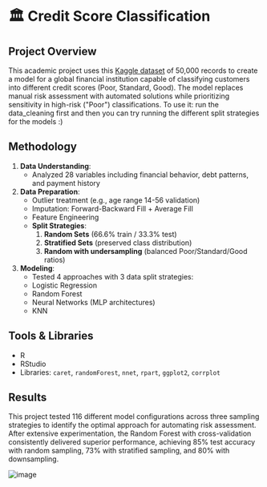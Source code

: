 # 🏛️ Credit Score Classification 

## Project Overview  
This academic project uses this [Kaggle dataset](https://www.kaggle.com/datasets/parisrohan/credit-score-classification)  of 50,000 records to create a model for a global financial institution capable of classifying customers into different credit scores (Poor, Standard, Good). The model replaces manual risk assessment with automated solutions while prioritizing sensitivity in high-risk ("Poor") classifications.
To use it: run the data_cleaning first and then you can try running the different split strategies for the models :)

## Methodology  
1. **Data Understanding**:  
   - Analyzed 28 variables including financial behavior, debt patterns, and payment history  
2. **Data Preparation**:  
   - Outlier treatment (e.g., age range 14-56 validation) 
   - Imputation: Forward-Backward Fill + Average Fill
   - Feature Engineering
   -  **Split Strategies**:  
       1. **Random Sets** (66.6% train / 33.3% test)  
       2. **Stratified Sets** (preserved class distribution)  
       3. **Random with undersampling** (balanced Poor/Standard/Good ratios)
3. **Modeling**:
   - Tested 4 approaches with 3 data split strategies:  
   - Logistic Regression  
   - Random Forest 
   - Neural Networks (MLP architectures)  
   - KNN 

## Tools & Libraries  
- R  
- RStudio  
- Libraries: `caret`, `randomForest`, `nnet`, `rpart`, `ggplot2`, `corrplot`

## Results  
This project tested 116 different model configurations across three sampling strategies to identify the optimal approach for automating risk assessment. After extensive experimentation, the Random Forest with cross-validation consistently delivered superior performance, achieving 85% test accuracy with random sampling, 73% with stratified sampling, and 80% with downsampling.

![image](https://github.com/user-attachments/assets/af909e12-65c8-48e2-9536-fe898ccc5bb1)

